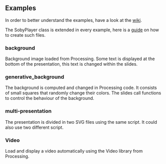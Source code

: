 
## Examples 

In order to better understand the examples, have a look at the [wiki](https://github.com/poqudrof/Soby/wiki). 

The SobyPlayer class is extended in every example, here is a [guide](https://github.com/poqudrof/Soby/wiki/Soby%20Player) on how to create such files. 

### background 

Background image loaded from Processing. Some text is displayed at the bottom of the presentation, 
this text is changed within the slides. 

### generative_background 

The background is computed and changed in Processing code. It consists of small squares that 
randomly change their colors. The slides call functions to control the behaviour of the background. 

### multi-presentation

The presentation is divided in two SVG files using the same script. It could also use two different 
script. 

### Video 

Load and display a video automatically using the Video library from Processing. 
 

